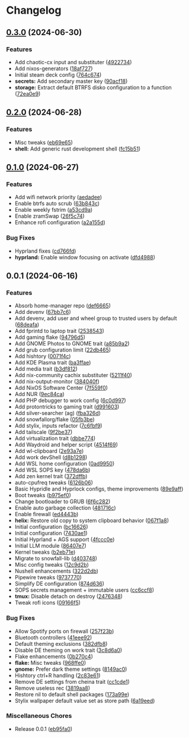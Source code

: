 # Changelog

## [0.3.0](https://github.com/lpchaim/nixos/compare/v0.2.0...v0.3.0) (2024-06-30)


### Features

* Add chaotic-cx input and substituter ([4922734](https://github.com/lpchaim/nixos/commit/4922734368df1ee7d9e96d8fd6c272ab14cce30a))
* Add nixos-generators ([18af727](https://github.com/lpchaim/nixos/commit/18af727645e556b2540465ab6c85fd127644083b))
* Initial steam deck config ([764c674](https://github.com/lpchaim/nixos/commit/764c6740be50c06aa19bb50cd125a8f6f7927e39))
* **secrets:** Add secondary master key ([90acf18](https://github.com/lpchaim/nixos/commit/90acf18b1c613a5ef8a1be4d74ee0f414598cf29))
* **storage:** Extract default BTRFS disko configuration to a function ([72ea0e9](https://github.com/lpchaim/nixos/commit/72ea0e97ed6a285aa36f9b79405594b25c2c29b1))

## [0.2.0](https://github.com/lpchaim/nixos/compare/v0.1.0...v0.2.0) (2024-06-28)


### Features

* Misc tweaks ([eb69e65](https://github.com/lpchaim/nixos/commit/eb69e653cd2a2cb2be7aa919bd937e2bf7736e1c))
* **shell:** Add generic rust development shell ([fc15b51](https://github.com/lpchaim/nixos/commit/fc15b51a3c02c341d3097bfbc8f94248e854595f))

## [0.1.0](https://github.com/lpchaim/nixos/compare/v0.0.2...v0.1.0) (2024-06-27)


### Features

* Add wifi network priority ([aedadee](https://github.com/lpchaim/nixos/commit/aedadeec89ebbe7bcefa2cbe51e2a066b4e6b507))
* Enable btrfs auto scrub ([63b843c](https://github.com/lpchaim/nixos/commit/63b843cae518de2654cefebb6d718ed0bae0d230))
* Enable weekly fstrim ([a53cd9a](https://github.com/lpchaim/nixos/commit/a53cd9a621605faff765ece369dcbedfd2430188))
* Enable zramSwap ([26f5c74](https://github.com/lpchaim/nixos/commit/26f5c74a6730212f08fa202478ffe69dfcb99c79))
* Enhance rofi configuration ([a2a155d](https://github.com/lpchaim/nixos/commit/a2a155d258aaa08209e3ccc30f3fbb2bd248ac47))


### Bug Fixes

* Hyprland fixes ([cd766fd](https://github.com/lpchaim/nixos/commit/cd766fd78addb55e4c26cedf03ec30f4b3443d8e))
* **hyprland:** Enable window focusing on activate ([dfd4988](https://github.com/lpchaim/nixos/commit/dfd49887368ebb7b0b79b8a81c028d21c099ff08))

## 0.0.1 (2024-06-16)


### Features

* Absorb home-manager repo ([def6665](https://github.com/lpchaim/nixos/commit/def66650bafae01c0de456ce3cec69b46e82a90f))
* Add devenv ([67bb7c6](https://github.com/lpchaim/nixos/commit/67bb7c67b6b34b066b145c6471ebd111e3c95861))
* Add devenv, add user and wheel group to trusted users by default ([68deafa](https://github.com/lpchaim/nixos/commit/68deafa96c02d85177a7b8367620c9e0bce9e12b))
* Add fprintd to laptop trait ([2538543](https://github.com/lpchaim/nixos/commit/2538543d56afd33926c4df92dd7249e646622618))
* Add gaming flake ([94796d5](https://github.com/lpchaim/nixos/commit/94796d5b9280d31da4e173a6797309873e85c0a1))
* Add GNOME Photos to GNOME trait ([a85b9a2](https://github.com/lpchaim/nixos/commit/a85b9a2d962247ec6365cca6248e9431106634d8))
* Add grub configuration limit ([22db465](https://github.com/lpchaim/nixos/commit/22db4651142eb0da0d63e31f446ebd03e09d2a04))
* Add hishtory ([0071f4c](https://github.com/lpchaim/nixos/commit/0071f4c601f27611eb3bb61c00f14d2cfd591b8b))
* Add KDE Plasma trait ([ba3ffae](https://github.com/lpchaim/nixos/commit/ba3ffae3d3800596405e6e0341768111ebf82c98))
* Add media trait ([b3df812](https://github.com/lpchaim/nixos/commit/b3df812f4f93c3efb86a7e4bd8bdd7ff94482b9c))
* Add nix-community cachix substituter ([5211f40](https://github.com/lpchaim/nixos/commit/5211f408a918e9dc23d4df74d9b6caaae3bb76b1))
* Add nix-output-monitor ([384040f](https://github.com/lpchaim/nixos/commit/384040f410c30bcc00e82c45f93a404eb7cdc880))
* Add NixOS Software Center ([7f559f0](https://github.com/lpchaim/nixos/commit/7f559f068bffd577611ba6a988ce94bb65d75a85))
* Add NUR ([9ec84ca](https://github.com/lpchaim/nixos/commit/9ec84ca48b0ff734d75a2dd2858afc004d5b2b6d))
* Add PHP debugger to work config ([6c0d997](https://github.com/lpchaim/nixos/commit/6c0d997b030ad1a1c0ac82156b3e8a5b63aa73a6))
* Add protontricks to gaming trait ([d991603](https://github.com/lpchaim/nixos/commit/d9916033cb0cef2aa25061f5e2ee26a09b0a6fe9))
* Add silver-searcher (ag) ([fba326d](https://github.com/lpchaim/nixos/commit/fba326d3c137b728cbf1679b09a5b2665414214d))
* Add snowfallorg/flake ([05fb3be](https://github.com/lpchaim/nixos/commit/05fb3be716725f6b0f3cf0f37503d382f894ed98))
* Add stylix, inputs refactor ([7c6fbf9](https://github.com/lpchaim/nixos/commit/7c6fbf97b7c3d018299cce5916eff2be32f5018c))
* Add tailscale ([9f2be37](https://github.com/lpchaim/nixos/commit/9f2be374e1cbb8ef1487f2c28780828a29625598))
* Add virtualization trait ([dbbe774](https://github.com/lpchaim/nixos/commit/dbbe77464e0a145264444a780e222d7c58320637))
* Add Waydroid and helper script ([4514f69](https://github.com/lpchaim/nixos/commit/4514f690e7c2f55a9431638473b5de2cbda35c40))
* Add wl-clipboard ([2e93a7e](https://github.com/lpchaim/nixos/commit/2e93a7edf2e9ad954d064b73ab7010526d714676))
* Add work devShell ([d8b1298](https://github.com/lpchaim/nixos/commit/d8b129860755cc63cb83296e40e565ca0f766956))
* Add WSL home configuration ([0ad9950](https://github.com/lpchaim/nixos/commit/0ad995065c4ccb94003a34c49d70925920522a4b))
* Add WSL SOPS key ([478da6b](https://github.com/lpchaim/nixos/commit/478da6b22db2166554f3fb064ab70ec02ac56202))
* Add zen kernel trait ([372dffb](https://github.com/lpchaim/nixos/commit/372dffb2d259798bf926ed0cd7b7bee365ae9ac2))
* auto-cpufreq tweaks ([6126b06](https://github.com/lpchaim/nixos/commit/6126b06053f4f88cef88629c52e06fb54922fcd2))
* Basic Hypridle and Hyprlock configs, theme improvements ([89e9aff](https://github.com/lpchaim/nixos/commit/89e9aff700ceb257943bf99b77dafabb163e9a33))
* Boot tweaks ([b975ef0](https://github.com/lpchaim/nixos/commit/b975ef0d5deaa708f7abff22314d75bcdeaa7148))
* Change bootloader to GRUB ([6f6c282](https://github.com/lpchaim/nixos/commit/6f6c2826107725919960aa04f9fbb1b04ffff5a6))
* Enable auto garbage collection ([481716c](https://github.com/lpchaim/nixos/commit/481716c681c8d323d835b5d1ffbb78acd577189b))
* Enable firewall ([ed4443b](https://github.com/lpchaim/nixos/commit/ed4443b024a8e7296cfb1708ccae00d0f0a0cce8))
* **helix:** Restore old copy to system clipboard behavior ([067f1a8](https://github.com/lpchaim/nixos/commit/067f1a8c779679e470f7df4a806531bde060d051))
* Initial configuration ([bc16626](https://github.com/lpchaim/nixos/commit/bc1662636fc62a8d560cf5741a60a6d53a7cd2fe))
* Initial configuration ([7430ae1](https://github.com/lpchaim/nixos/commit/7430ae101c8dc6f82aa1c213d595b3bf6b7bf27e))
* Initial Hyprland + AGS support ([4fccc0e](https://github.com/lpchaim/nixos/commit/4fccc0e3eb25cc57aecb1fc4ce18888d97b92984))
* Initial LLM module ([86407e7](https://github.com/lpchaim/nixos/commit/86407e7620bd0cb9871a6ec70c33f7f66a1d87c6))
* Kernel tweaks ([b2eb71e](https://github.com/lpchaim/nixos/commit/b2eb71ea7a934c68997afed3c17eb567b0572b97))
* Migrate to snowfall-lib ([d403748](https://github.com/lpchaim/nixos/commit/d403748a5341926f552621ea505f8b0a47ded85a))
* Misc config tweaks ([12c9d2b](https://github.com/lpchaim/nixos/commit/12c9d2b8c53d3c95a1b81cec513c71705ce06bee))
* Nushell enhancements ([322d2db](https://github.com/lpchaim/nixos/commit/322d2db04c4307291b14ee263dfee0d096b8458a))
* Pipewire tweaks ([9737770](https://github.com/lpchaim/nixos/commit/9737770f1473c23daa5f0fa8c5b322bd4ecbfc66))
* Simplify DE configuration ([874d636](https://github.com/lpchaim/nixos/commit/874d636a467ea115913cd280d04366517cfc628d))
* SOPS secrets management + immutable users ([cc6ccf8](https://github.com/lpchaim/nixos/commit/cc6ccf83ca6f0a322092ffe3d6ca4646440c7ee6))
* **tmux:** Disable detach on destroy ([2476348](https://github.com/lpchaim/nixos/commit/2476348d3a3387866b6ba66190af32593314d274))
* Tweak rofi icons ([09166f5](https://github.com/lpchaim/nixos/commit/09166f54901663ce7f2de398be81327b52ad4220))


### Bug Fixes

* Allow Spotify ports on firewall ([257f23b](https://github.com/lpchaim/nixos/commit/257f23bfd8f0319b193e8d9cdb85a0b34fe95144))
* Bluetooth controllers ([41eee92](https://github.com/lpchaim/nixos/commit/41eee92891bbc6cdb82c18dc5747bfe406aa2d98))
* Default theming exclusions ([382dfb8](https://github.com/lpchaim/nixos/commit/382dfb8fd29847a08008d77da01c8300ecd657fc))
* Disable DE theming on work trait ([3c8d6a0](https://github.com/lpchaim/nixos/commit/3c8d6a029a48a39cf94f61d6768a8af4f6ceccff))
* Flake enhancements ([0b270c4](https://github.com/lpchaim/nixos/commit/0b270c4627b6eef557a8e2c89b56a8d563e40e48))
* **flake:** Misc tweaks ([968ffe0](https://github.com/lpchaim/nixos/commit/968ffe0ac3ca3df5143a74ac7e4d4cc0178368ff))
* **gnome:** Prefer dark theme settings ([8149ac0](https://github.com/lpchaim/nixos/commit/8149ac09bd5d7c9df6868d9a8572345a263efcfa))
* Hishtory ctrl+R handling ([2c83e61](https://github.com/lpchaim/nixos/commit/2c83e61e81b1b692e28718446c01782abbefbeb4))
* Remove DE settings from cheina trait ([cc1cde1](https://github.com/lpchaim/nixos/commit/cc1cde12504e35a448f321a0258ad559a3ce571c))
* Remove useless rec ([3819aa8](https://github.com/lpchaim/nixos/commit/3819aa8fee488ad0eb2e4549ef69e9a420f237e1))
* Restore nil to default shell packages ([173a99e](https://github.com/lpchaim/nixos/commit/173a99ec11d976848fef6aa679eaa456e92c81fd))
* Stylix wallpaper default value set as store path ([6a19eed](https://github.com/lpchaim/nixos/commit/6a19eedad118596b5ce7f7ab5c94f28ffdc3a4bb))


### Miscellaneous Chores

* Release 0.0.1 ([eb95fa0](https://github.com/lpchaim/nixos/commit/eb95fa0688e91adf1e96e078fd014556a8069ede))
